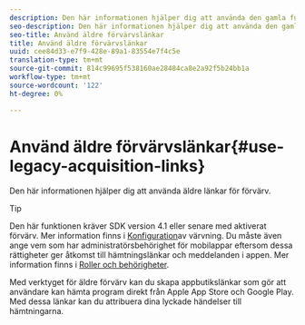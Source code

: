 ```yaml
---
description: Den här informationen hjälper dig att använda den gamla funktionen för förvärvslänk.
seo-description: Den här informationen hjälper dig att använda den gamla funktionen för förvärvslänk.
seo-title: Använd äldre förvärvslänkar
title: Använd äldre förvärvslänkar
uuid: cee84d33-e7f9-428e-89a1-83554e7f4c5e
translation-type: tm+mt
source-git-commit: 814c99695f538160ae28484ca8e2a92f5b24bb1a
workflow-type: tm+mt
source-wordcount: '122'
ht-degree: 0%

---
```



# Använd äldre förvärvslänkar{#use-legacy-acquisition-links}

Den här informationen hjälper dig att använda äldre länkar för förvärv.

>[!TIP]
>
>Den här funktionen kräver SDK version 4.1 eller senare med aktiverat förvärv. Mer information finns i [Konfiguration](/help/using/acquisition-main/t-enable-acquisition.md)av värvning. Du måste även ange vem som har administratörsbehörighet för mobilappar eftersom dessa rättigheter ger åtkomst till hämtningslänkar och meddelanden i appen. Mer information finns i [Roller och behörigheter](/help/using/gs/c-mob-roles-and-permissions.md).

Med verktyget för äldre förvärv kan du skapa appbutikslänkar som gör att användare kan hämta program direkt från Apple App Store och Google Play. Med dessa länkar kan du attribuera dina lyckade händelser till hämtningarna.

